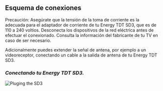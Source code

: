 ## Esquema de conexiones

Precaución: Asegúrate que la tensión de la toma de corriente es la adecuada para el adaptador de corriente de tu Energy TDT SD3, que es de 110 a 240 voltios. Desconecta los dispositivos de la red eléctrica antes de efectuar el conexionado. Consulta la información del fabricante de tu TV en caso de ser necesario.

Adicionalmente puedes extender la señal de antena, por ejemplo a un videoreceptor, conectando un cable a la salida de antena de tu Energy TDT SD3.

### *Conectando tu Energy TDT SD3.*

![Pluging the SD3](http://static.energysistem.com/images/manuals/42510/55d5e10c851fb.jpg)
